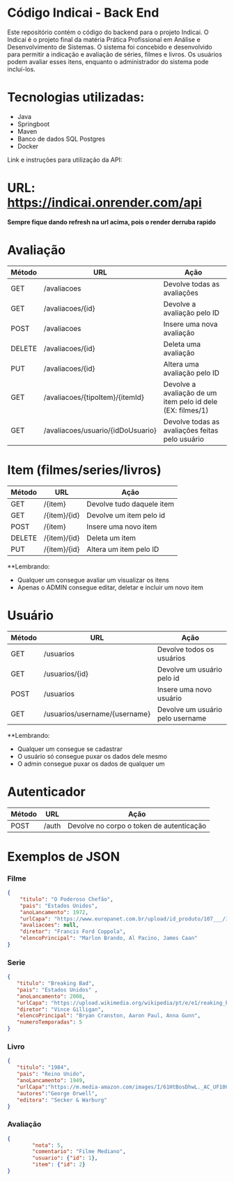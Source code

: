 # Código Indicai - Back End

Este repositório contém o código do backend para o projeto Indicai. O Indicai é o projeto final da matéria Prática Profissional em Análise e Desenvolvimento de Sistemas. O sistema foi concebido e desenvolvido para permitir a indicação e avaliação de séries, filmes e livros. Os usuários podem avaliar esses itens, enquanto o administrador do sistema pode incluí-los.

# Tecnologias utilizadas:
 * Java
 * Springboot
 * Maven
 * Banco de dados SQL Postgres
 * Docker

Link e instruções para utilização da API:

# URL: https://indicai.onrender.com/api

**Sempre fique dando refresh na url acima, pois o render derruba rapido**

# Avaliação

| Método | URL | Ação |
| --- | --- | --- |
| GET | /avaliacoes | Devolve todas as avaliações |
| GET | /avaliacoes/{id} | Devolve a avaliação pelo ID |
| POST | /avaliacoes | Insere uma nova avaliação |
| DELETE | /avaliacoes/{id} | Deleta uma avaliação |
| PUT | /avaliacoes/{id} | Altera uma avaliação pelo ID |
| GET | /avaliacoes/{tipoItem}/{itemId} | Devolve a avaliação de um item pelo id dele (EX: filmes/1) |
| GET | /avaliacoes/usuario/{idDoUsuario} | Devolve todas as avaliações feitas pelo usuário |

# Item (filmes/series/livros)

| Método | URL | Ação |
| --- | --- | --- |
| GET | /{item} | Devolve tudo daquele item |
| GET | /{item}/{id} | Devolve um item pelo id |
| POST | /{item} | Insere uma novo item |
| DELETE | /{item}/{id} | Deleta um item |
| PUT | /{item}/{id} | Altera um item pelo ID |


**Lembrando:

- Qualquer um consegue avaliar um visualizar os itens
- Apenas o ADMIN consegue editar, deletar e incluir um novo item

# Usuário

| Método | URL | Ação |
| --- | --- | --- |
| GET | /usuarios | Devolve todos os usuários |
| GET | /usuarios/{id} | Devolve um usuário pelo id |
| POST | /usuarios | Insere uma novo usuário |
| GET | /usuarios/username/{username} | Devolve um usuário pelo username |

**Lembrando:

- Qualquer um consegue se cadastrar
- O usuário só consegue puxar os dados dele mesmo
- O admin consegue puxar os dados de qualquer um

# Autenticador

| Método | URL | Ação |
| --- | --- | --- |
| POST | /auth | Devolve no corpo o token de autenticação |

# Exemplos de JSON

### Filme

```json
{
    "titulo": "O Poderoso Chefão",
    "pais": "Estados Unidos",
    "anoLancamento": 1972,
    "urlCapa": "https://www.europanet.com.br/upload/id_produto/107___/107366g.jpg",
    "avaliacoes": null,
    "diretor": "Francis Ford Coppola",
    "elencoPrincipal": "Marlon Brando, Al Pacino, James Caan"
}
```

### Serie

```json
{
   "titulo": "Breaking Bad",
   "pais": "Estados Unidos" ,
   "anoLancamento": 2008,
   "urlCapa": "https://upload.wikimedia.org/wikipedia/pt/e/e1/reaking_bad_5_temporada_%28parte_1%29_poster.jpg",
   "diretor": "Vince Gilligan",
   "elencoPrincipal": "Bryan Cranston, Aaron Paul, Anna Gunn",
   "numeroTemporadas": 5
}
```

### Livro

```json
{
   "titulo": "1984",
   "pais": "Reino Unido",
   "anoLancamento": 1949,
   "urlCapa":"https://m.media-amazon.com/images/I/61HtBosDhwL._AC_UF1000,1000_QL80_.jpg",
   "autores":"George Orwell",
   "editora": "Secker & Warburg"
}
```

### Avaliação

```json
{
        "nota": 5,
        "comentario": "Filme Mediano",
        "usuario": {"id": 1},
        "item": {"id": 2}
}
```
